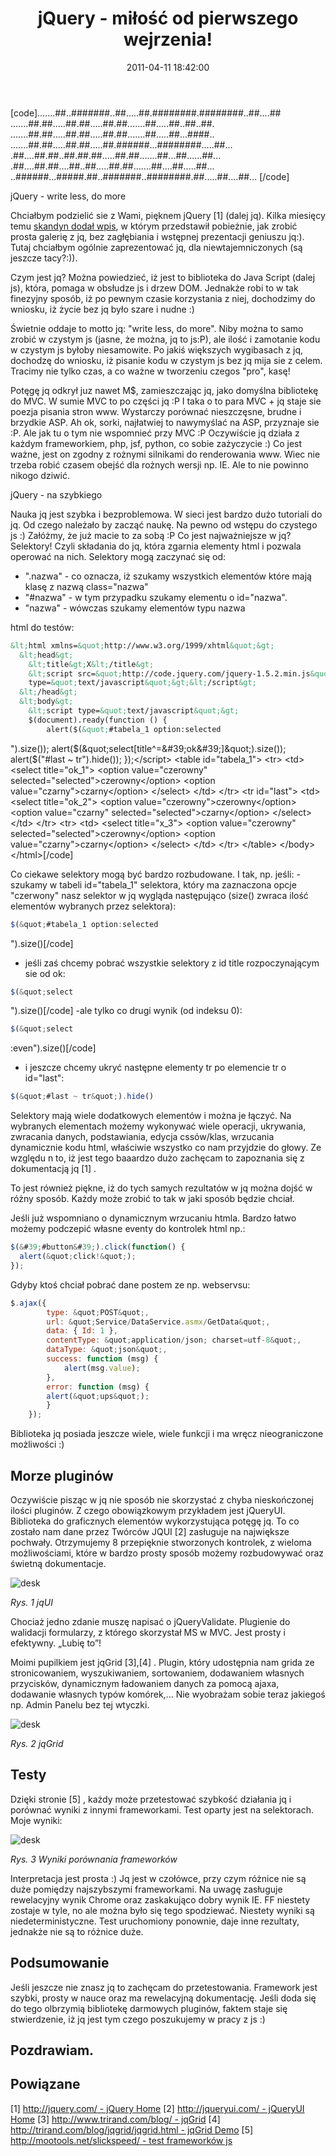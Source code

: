 ﻿---
layout:     post
title:      jQuery  - miłość od pierwszego wejrzenia!
date:       2011-04-11 18:42:00
summary:    .......##..#######..##.....##.########.########..##....##.......##.##.....##.##.....##.##.......##.....##..##..##........##.##.....##.##.....##.##.......##.....##...####.........##.##.....##.##.....##.######...########.....##....##....##.##..##.##.##.....##.##.......##...##......##....##.....
categories: programowanie
---



[code].......##..#######..##.....##.########.########..##....##
.......##.##.....##.##.....##.##.......##.....##..##..##.
.......##.##.....##.##.....##.##.......##.....##...####..
.......##.##.....##.##.....##.######...########.....##...
.##....##.##..##.##.##.....##.##.......##...##......##...
.##....##.##....##..##.....##.##.......##....##.....##...
..######...#####.##..#######..########.##.....##....##...
[/code]

jQuery - write less, do more

Chciałbym podzielić sie z Wami, pięknem jQuery [1] (dalej jq). Kilka miesięcy temu [skandyn dodał wpis](http://www.dobreprogramy.pl/skandyn/Framework-jQuery,20575.html), w którym przedstawił pobieżnie, jak zrobić prosta galerię z jq, bez zagłębiania i wstępnej prezentacji geniuszu jq:). Tutaj chciałbym ogólnie zaprezentować jq, dla niewtajemniczonych (są jeszcze tacy?:)).

Czym jest jq? Można powiedzieć, iż jest to biblioteka do Java Script (dalej js), która, pomaga w obsłudze js i drzew DOM. Jednakże robi to w tak finezyjny sposób, iż po pewnym czasie korzystania z niej, dochodzimy  do wniosku, iż życie bez jq było szare i nudne :)

Świetnie oddaje to motto jq: &quot;write less, do more&quot;. Niby można to samo zrobić w czystym js (jasne, że można, jq to js:P), ale ilość i zamotanie kodu w czystym js byłoby niesamowite. Po jakiś większych wygibasach z jq, dochodzę do wniosku, iż pisanie kodu w czystym js bez jq mija sie z celem. Tracimy nie tylko czas, a co ważne w tworzeniu czegos &quot;pro&quot;, kasę! 

Potęgę jq odkrył juz nawet M$, zamieszczając jq, jako domyślna bibliotekę do MVC. W sumie MVC to po części jq :P I taka o to para MVC + jq staje sie poezja pisania stron www. Wystarczy porównać nieszczęsne, brudne i brzydkie ASP. Ah ok, sorki, najłatwiej to nawymyślać na ASP, przyznaje sie :P. Ale jak tu o tym nie wspomnieć przy MVC :P
Oczywiście jq działa z każdym frameworkiem, php, jsf, python, co sobie zażyczycie :) Co jest ważne, jest on zgodny z rożnymi silnikami do renderowania www. Wiec nie trzeba robić czasem obejść dla rożnych wersji np. IE. Ale to nie powinno nikogo dziwić. 

jQuery  - na szybkiego

Nauka jq jest szybka i bezproblemowa. W sieci jest bardzo dużo tutoriali do jq. Od czego należało by zacząć naukę. Na pewno od wstępu do czystego js :) Załóżmy, że już macie to za sobą :P Co jest najważniejsze w jq? Selektory! Czyli składania do jq, która zgarnia elementy html i pozwala operować na nich. Selektory mogą zaczynać się od:
 - &quot;.nazwa&quot; - co oznacza, iż szukamy wszystkich elementów które mają klasę z nazwą class=&quot;nazwa&quot; 
- &quot;#nazwa&quot; - w tym przypadku szukamy elementu o id=&quot;nazwa&quot;.
- &quot;nazwa&quot; - wówczas szukamy elementów typu nazwa

html do testów:


```html
&lt;html xmlns=&quot;http://www.w3.org/1999/xhtml&quot;&gt;
  &lt;head&gt;
    &lt;title&gt;X&lt;/title&gt;
    &lt;script src=&quot;http://code.jquery.com/jquery-1.5.2.min.js&quot;
    type=&quot;text/javascript&quot;&gt;&lt;/script&gt;
  &lt;/head&gt;
  &lt;body&gt;
    &lt;script type=&quot;text/javascript&quot;&gt;
	$(document).ready(function () {
		alert($(&quot;#tabela_1 option:selected
```
&quot;).size());
		alert($(&quot;select[title^=&#39;ok&#39;]&quot;).size());
		alert($(&quot;#last ~ tr&quot;).hide());
	});&lt;/script&gt;
    &lt;table id=&quot;tabela_1&quot;&gt;
		&lt;tr&gt;
			&lt;td&gt;
				&lt;select title=&quot;ok_1&quot;&gt;
					&lt;option value=&quot;czerowny&quot; selected=&quot;selected&quot;&gt;czerowny&lt;/option&gt;
					&lt;option value=&quot;czarny&quot;&gt;czarny&lt;/option&gt;
				&lt;/select&gt;
			&lt;/td&gt;
		&lt;/tr&gt;
		&lt;tr id=&quot;last&quot;&gt;
			&lt;td&gt;
				&lt;select  title=&quot;ok_2&quot;&gt;
					&lt;option value=&quot;czerowny&quot;&gt;czerowny&lt;/option&gt;
					&lt;option value=&quot;czarny&quot; selected=&quot;selected&quot;&gt;czarny&lt;/option&gt;
				&lt;/select&gt;
			&lt;/td&gt;
		&lt;/tr&gt;
		&lt;tr&gt;
			&lt;td&gt;
				&lt;select title=&quot;x_3&quot;&gt;
					&lt;option value=&quot;czerowny&quot; selected=&quot;selected&quot;&gt;czerowny&lt;/option&gt;
					&lt;option value=&quot;czarny&quot;&gt;czarny&lt;/option&gt;
				&lt;/select&gt;
			&lt;/td&gt;
		&lt;/tr&gt;
    &lt;/table&gt;
  &lt;/body&gt;
&lt;/html&gt;[/code]

Co ciekawe selektory mogą być bardzo rozbudowane. 
I tak, np. jeśli:
-szukamy w tabeli id=&quot;tabela_1&quot; selektora, który ma zaznaczona opcje &quot;czerwony&quot; nasz selektor w jq wygląda następująco (size() zwraca ilość elementów wybranych przez selektora):

```js
$(&quot;#tabela_1 option:selected
```
&quot;).size()[/code]
- jeśli zaś chcemy pobrać wszystkie selektory z id title rozpoczynającym sie od ok:

```js
$(&quot;select
```
&quot;).size()[/code]
-ale tylko co drugi wynik (od indeksu 0):

```js
$(&quot;select
```
:even&quot;).size()[/code]
- i jeszcze chcemy ukryć następne elementy tr po elemencie tr o id=&quot;last&quot;:

```js
$(&quot;#last ~ tr&quot;).hide()
```



Selektory mają wiele dodatkowych elementów i można je łączyć. Na wybranych elementach możemy wykonywać wiele operacji, ukrywania, zwracania danych, podstawiania, edycja cssów/klas, wrzucania dynamicznie kodu html, właściwie wszystko co nam przyjdzie do głowy. Ze względu n to, iż jest tego baaardzo dużo zachęcam to zapoznania się z dokumentacją jq [1] .

To jest również piękne, iż do tych samych rezultatów w jq można dojść w różny sposób. Każdy może zrobić to tak w jaki sposób będzie chciał. 

Jeśli już wspomniano o dynamicznym wrzucaniu htmla. Bardzo łatwo możemy podczepić własne eventy do kontrolek html np.:



```js
$(&#39;#button&#39;).click(function() {
  alert(&quot;click!&quot;);
});
```


Gdyby ktoś chciał pobrać dane postem ze np. webservsu: 

```js
$.ajax({
        type: &quot;POST&quot;,
        url: &quot;Service/DataService.asmx/GetData&quot;,
        data: { Id: 1 },
        contentType: &quot;application/json; charset=utf-8&quot;,
        dataType: &quot;json&quot;,
        success: function (msg) {
            alert(msg.value);
        },
        error: function (msg) {
		alert(&quot;ups&quot;);
        }
    });
```


Biblioteka jq posiada jeszcze wiele, wiele funkcji i ma wręcz nieograniczone możliwości :)




## Morze pluginów



Oczywiście pisząc w jq nie sposób nie skorzystać z chyba nieskończonej ilości pluginów. Z czego obowiązkowym przykładem jest jQueryUI. Biblioteka do graficznych elementów wykorzystująca potęgę jq. To co zostało nam dane przez Twórców JQUI [2]  zasługuje na największe pochwały. Otrzymujemy 8 przepięknie stworzonych kontrolek, z  wieloma możliwościami, które w bardzo prosty sposób możemy rozbudowywać oraz świetną dokumentacje. 



![desk](https://raw.githubusercontent.com/djfoxer/djfoxer.github.io/master/_img/2011-4-11-_188_/g_-_608x405_-_-_24258x20110410231307_1.png)

 
 *Rys. 1 jqUI*   

Chociaż jedno zdanie muszę napisać o jQueryValidate. Plugienie do walidacji formularzy, z którego skorzystał MS w MVC. Jest prosty i efektywny. „Lubię to”!

Moimi pupilkiem jest jqGrid [3],[4]  . Plugin, który udostępnia nam grida ze stronicowaniem, wyszukiwaniem, sortowaniem, dodawaniem własnych przycisków, dynamicznym ładowaniem danych za pomocą ajaxa, dodawanie własnych typów komórek,... Nie wyobrażam sobie teraz jakiegoś np. Admin Panelu bez tej wtyczki.



![desk](https://raw.githubusercontent.com/djfoxer/djfoxer.github.io/master/_img/2011-4-11-_188_/g_-_608x405_-_-_24258x20110410231307_2.png)


 *Rys. 2 jqGrid*   




## Testy



Dzięki stronie [5]  , każdy może przetestować szybkość działania jq i porównać wyniki z innymi frameworkami. Test oparty jest na selektorach. Moje wyniki:



![desk](https://raw.githubusercontent.com/djfoxer/djfoxer.github.io/master/_img/2011-4-11-_188_/g_-_608x405_-_-_24258x20110411173518_3.png)


 *Rys. 3 Wyniki porównania frameworków*  

Interpretacja jest prosta :) Jq jest w czołówce, przy czym różnice nie są duże pomiędzy najszybszymi frameworkami. Na uwagę zasługuje rewelacyjny wynik Chrome oraz zaskakująco dobry wynik IE. FF niestety zostaje w tyle, no ale można było się tego spodziewać. Niestety wyniki są niedeterministyczne.  Test uruchomiony ponownie, daje inne rezultaty, jednakże nie są to różnice duże. 




## Podsumowanie



Jeśli jeszcze nie znasz jq to zachęcam do przetestowania. Framework jest szybki, prosty w nauce oraz ma rewelacyjną dokumentację. Jeśli doda się do tego olbrzymią bibliotekę darmowych pluginów, faktem staje się stwierdzenie, iż jq jest tym czego poszukujemy w pracy z js :)




## Pozdrawiam.










## Powiązane



[1] [http://jquery.com/ - jQuery Home](http://jquery.com/) 
[2] [http://jqueryui.com/ - jQueryUI Home](http://jqueryui.com/) 
[3] [http://www.trirand.com/blog/ - jqGrid](http://www.trirand.com/blog/) 
[4] [http://trirand.com/blog/jqgrid/jqgrid.html - jqGrid Demo](http://trirand.com/blog/jqgrid/jqgrid.html) 
[5] [http://mootools.net/slickspeed/ - test frameworków js](http://mootools.net/slickspeed/) 
